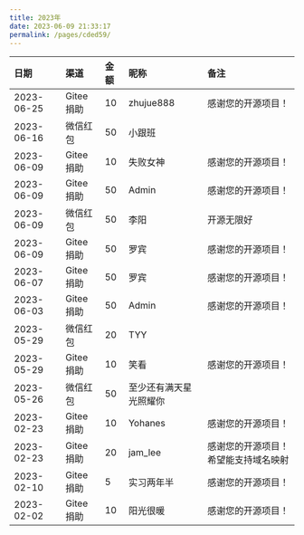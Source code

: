```yaml
---
title: 2023年
date: 2023-06-09 21:33:17
permalink: /pages/cded59/
---
```


| 日期         | 渠道 | 金额 |昵称| 备注      |
|:-----------|:---|:---|:-|:--------|
| 2023-06-25 |Gitee捐助| 10 |zhujue888| 感谢您的开源项目！   |
| 2023-06-16 |微信红包| 50  |小跟班|    |
| 2023-06-09 |Gitee捐助| 10 |失败女神| 感谢您的开源项目！   |
| 2023-06-09 |Gitee捐助| 50 |Admin| 感谢您的开源项目！   |
| 2023-06-09 |微信红包| 50 |李阳| 开源无限好   |
| 2023-06-09 |Gitee捐助| 50 |罗宾| 感谢您的开源项目！|
| 2023-06-07 |Gitee捐助| 50 |罗宾| 感谢您的开源项目！|
| 2023-06-03 |Gitee捐助| 50 |Admin| 感谢您的开源项目！|
| 2023-05-29 |微信红包| 20 |TYY|         |
| 2023-05-29 |Gitee捐助| 10 |笑看| 感谢您的开源项目！|
| 2023-05-26 |微信红包| 50 |至少还有满天星光照耀你|         |
| 2023-02-23 |Gitee捐助| 10 |Yohanes|感谢您的开源项目！	|
| 2023-02-23 |Gitee捐助| 20 |jam_lee|感谢您的开源项目！希望能支持域名映射|
| 2023-02-10           |Gitee捐助| 5  |实习两年半|感谢您的开源项目！|
| 2023-02-02 |Gitee捐助| 10 |阳光很暖|感谢您的开源项目！|
